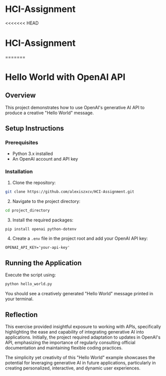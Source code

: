 # HCI-Assignment

<<<<<<< HEAD
# HCI-Assignment
=======
# Hello World with OpenAI API

## Overview
This project demonstrates how to use OpenAI's generative AI API to produce a creative "Hello World" message.

## Setup Instructions

### Prerequisites
- Python 3.x installed
- An OpenAI account and API key

### Installation
1. Clone the repository:
```bash
git clone https://github.com/alexiszxcv/HCI-Assignment.git
```

2. Navigate to the project directory:
```bash
cd project_directory
```

3. Install the required packages:
```bash
pip install openai python-dotenv
```

4. Create a `.env` file in the project root and add your OpenAI API key:
```env
OPENAI_API_KEY='your-api-key'
```

## Running the Application

Execute the script using:
```bash
python hello_world.py
```

You should see a creatively generated "Hello World" message printed in your terminal.

## Reflection
This exercise provided insightful exposure to working with APIs, specifically highlighting the ease and capability of integrating generative AI into applications. Initially, the project required adaptation to updates in OpenAI's API, emphasizing the importance of regularly consulting official documentation and maintaining flexible coding practices.

The simplicity yet creativity of this "Hello World" example showcases the potential for leveraging generative AI in future applications, particularly in creating personalized, interactive, and dynamic user experiences.
